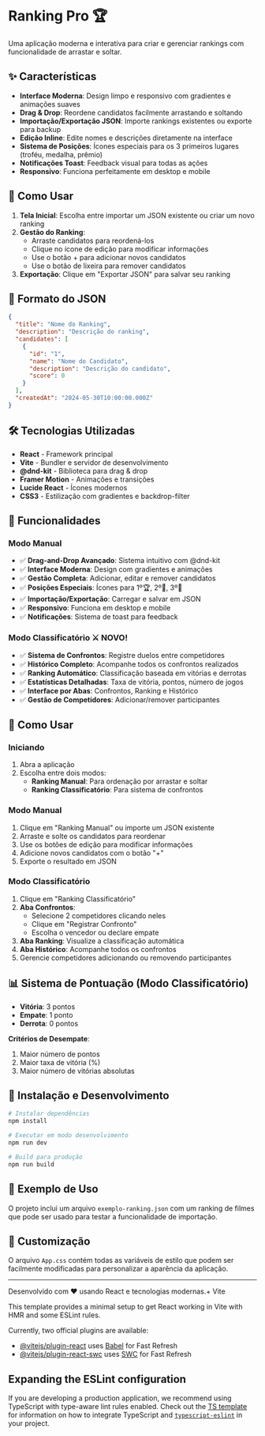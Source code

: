 # Ranking Pro 🏆

Uma aplicação moderna e interativa para criar e gerenciar rankings com funcionalidade de arrastar e soltar.

## ✨ Características

- **Interface Moderna**: Design limpo e responsivo com gradientes e animações suaves
- **Drag & Drop**: Reordene candidatos facilmente arrastando e soltando
- **Importação/Exportação JSON**: Importe rankings existentes ou exporte para backup
- **Edição Inline**: Edite nomes e descrições diretamente na interface
- **Sistema de Posições**: Ícones especiais para os 3 primeiros lugares (troféu, medalha, prêmio)
- **Notificações Toast**: Feedback visual para todas as ações
- **Responsivo**: Funciona perfeitamente em desktop e mobile

## 🚀 Como Usar

1. **Tela Inicial**: Escolha entre importar um JSON existente ou criar um novo ranking
2. **Gestão do Ranking**: 
   - Arraste candidatos para reordená-los
   - Clique no ícone de edição para modificar informações
   - Use o botão + para adicionar novos candidatos
   - Use o botão de lixeira para remover candidatos
3. **Exportação**: Clique em "Exportar JSON" para salvar seu ranking

## 📁 Formato do JSON

```json
{
  "title": "Nome do Ranking",
  "description": "Descrição do ranking",
  "candidates": [
    {
      "id": "1",
      "name": "Nome do Candidato",
      "description": "Descrição do candidato",
      "score": 0
    }
  ],
  "createdAt": "2024-05-30T10:00:00.000Z"
}
```

## 🛠️ Tecnologias Utilizadas

- **React** - Framework principal
- **Vite** - Bundler e servidor de desenvolvimento
- **@dnd-kit** - Biblioteca para drag & drop
- **Framer Motion** - Animações e transições
- **Lucide React** - Ícones modernos
- **CSS3** - Estilização com gradientes e backdrop-filter

## 🎯 Funcionalidades

### Modo Manual
- ✅ **Drag-and-Drop Avançado**: Sistema intuitivo com @dnd-kit
- ✅ **Interface Moderna**: Design com gradientes e animações
- ✅ **Gestão Completa**: Adicionar, editar e remover candidatos
- ✅ **Posições Especiais**: Ícones para 1º🏆, 2º🥈, 3º🥉
- ✅ **Importação/Exportação**: Carregar e salvar em JSON
- ✅ **Responsivo**: Funciona em desktop e mobile
- ✅ **Notificações**: Sistema de toast para feedback

### Modo Classificatório ⚔️ **NOVO!**
- ✅ **Sistema de Confrontos**: Registre duelos entre competidores
- ✅ **Histórico Completo**: Acompanhe todos os confrontos realizados
- ✅ **Ranking Automático**: Classificação baseada em vitórias e derrotas
- ✅ **Estatísticas Detalhadas**: Taxa de vitória, pontos, número de jogos
- ✅ **Interface por Abas**: Confrontos, Ranking e Histórico
- ✅ **Gestão de Competidores**: Adicionar/remover participantes

## 🚀 Como Usar

### Iniciando
1. Abra a aplicação
2. Escolha entre dois modos:
   - **Ranking Manual**: Para ordenação por arrastar e soltar
   - **Ranking Classificatório**: Para sistema de confrontos

### Modo Manual
1. Clique em "Ranking Manual" ou importe um JSON existente
2. Arraste e solte os candidatos para reordenar
3. Use os botões de edição para modificar informações
4. Adicione novos candidatos com o botão "+"
5. Exporte o resultado em JSON

### Modo Classificatório
1. Clique em "Ranking Classificatório"
2. **Aba Confrontos**:
   - Selecione 2 competidores clicando neles
   - Clique em "Registrar Confronto"
   - Escolha o vencedor ou declare empate
3. **Aba Ranking**: Visualize a classificação automática
4. **Aba Histórico**: Acompanhe todos os confrontos
5. Gerencie competidores adicionando ou removendo participantes

## 📊 Sistema de Pontuação (Modo Classificatório)

- **Vitória**: 3 pontos
- **Empate**: 1 ponto  
- **Derrota**: 0 pontos

**Critérios de Desempate**:
1. Maior número de pontos
2. Maior taxa de vitória (%)
3. Maior número de vitórias absolutas

## 🔧 Instalação e Desenvolvimento

```bash
# Instalar dependências
npm install

# Executar em modo desenvolvimento
npm run dev

# Build para produção
npm run build
```

## 📱 Exemplo de Uso

O projeto inclui um arquivo `exemplo-ranking.json` com um ranking de filmes que pode ser usado para testar a funcionalidade de importação.

## 🎨 Customização

O arquivo `App.css` contém todas as variáveis de estilo que podem ser facilmente modificadas para personalizar a aparência da aplicação.

---

Desenvolvido com ❤️ usando React e tecnologias modernas.+ Vite

This template provides a minimal setup to get React working in Vite with HMR and some ESLint rules.

Currently, two official plugins are available:

- [@vitejs/plugin-react](https://github.com/vitejs/vite-plugin-react/blob/main/packages/plugin-react) uses [Babel](https://babeljs.io/) for Fast Refresh
- [@vitejs/plugin-react-swc](https://github.com/vitejs/vite-plugin-react/blob/main/packages/plugin-react-swc) uses [SWC](https://swc.rs/) for Fast Refresh

## Expanding the ESLint configuration

If you are developing a production application, we recommend using TypeScript with type-aware lint rules enabled. Check out the [TS template](https://github.com/vitejs/vite/tree/main/packages/create-vite/template-react-ts) for information on how to integrate TypeScript and [`typescript-eslint`](https://typescript-eslint.io) in your project.
